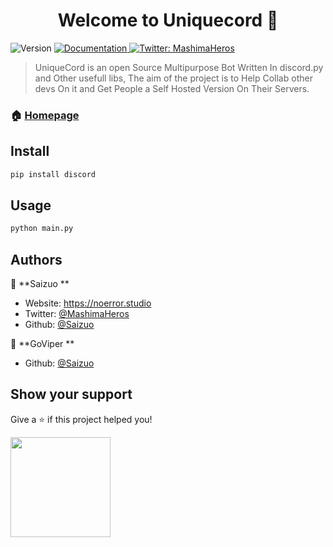 <h1 align="center">Welcome to Uniquecord 👋</h1>
<p>
  <img alt="Version" src="https://img.shields.io/badge/version-V1-blue.svg?cacheSeconds=2592000" />
  <a href="https://unique-cord.netlify.app/docs" target="_blank">
    <img alt="Documentation" src="https://img.shields.io/badge/documentation-yes-brightgreen.svg" />
  </a>
  <a href="https://twitter.com/MashimaHeros" target="_blank">
    <img alt="Twitter: MashimaHeros" src="https://img.shields.io/twitter/follow/MashimaHeros.svg?style=social" />
  </a>
</p>

> UniqueCord is an open Source Multipurpose Bot Written In discord.py and Other usefull libs, The aim of the project is to Help Collab other devs On it and Get People a Self Hosted Version On Their Servers.

### 🏠 [Homepage](https://unique-cord.netlify.app)

## Install

```sh
pip install discord
```

## Usage

```sh
python main.py
```

## Authors

👤 **Saizuo **

* Website: https://noerror.studio
* Twitter: [@MashimaHeros](https://twitter.com/MashimaHeros)
* Github: [@Saizuo](https://github.com/Saizuo)


👤 **GoViper **

* Github: [@Saizuo](https://github.com/GO-viper7)

## Show your support

Give a ⭐️ if this project helped you!

<a href="https://www.patreon.com/Mikuni">
  <img src="https://c5.patreon.com/external/logo/become_a_patron_button@2x.png" width="160">
</a>
